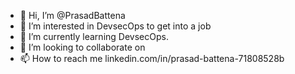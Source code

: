 - 👋 Hi, I’m @PrasadBattena
- 👀 I’m interested in DevsecOps to get into a job
- 🌱 I’m currently learning DevsecOps.
- 💞️ I’m looking to collaborate on 
- 📫 How to reach me linkedin.com/in/prasad-battena-71808528b


<!---
PrasadBattena/PrasadBattena is a ✨ special ✨ repository because its `README.md` (this file) appears on your GitHub profile.
You can click the Preview link to take a look at your changes.
--->
